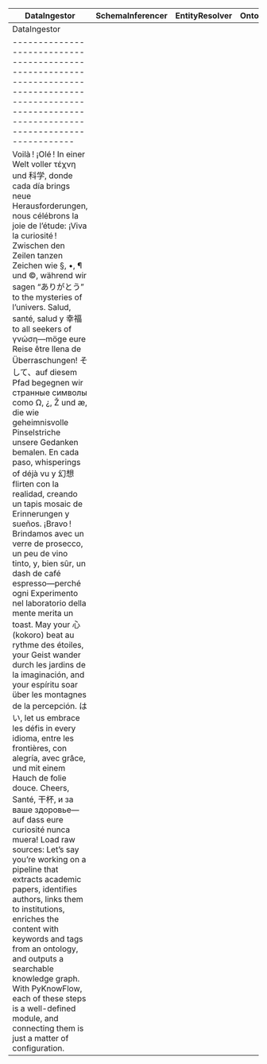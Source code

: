 | DataIngestor                                                                                                                                           | SchemaInferencer           | EntityResolver           | OntologyTagger            | RelationshipMapper        | DataCleaner               | PipelineVisualizer        | LineageTracker           | ModelDeployer             | FeedbackLoop              | DataAnonymizer            | MetadataIndexer           | CacheManager              | AccessController          | AuditLogger               | PerformanceMonitor        | AlertManager              | CostOptimizer             | VersionController         | ExperimentTracker         |
|--------------------------------------------------------------------------------------------------------------------------------------------------------|----------------------------|--------------------------|---------------------------|---------------------------|---------------------------|---------------------------|---------------------------|---------------------------|---------------------------|---------------------------|---------------------------|---------------------------|---------------------------|---------------------------|---------------------------|---------------------------|---------------------------|---------------------------|---------------------------|
|DataIngestor|
|--------------------------------------------------------------------------------------------------------------------------------------------------------|
|Voilà ! ¡Olé ! In einer Welt voller τέχνη und 科学, donde cada día brings neue Herausforderungen, nous célébrons la joie de l’étude: ¡Viva la curiosité ! Zwischen den Zeilen tanzen Zeichen wie §, •, ¶ und ©, während wir sagen “ありがとう” to the mysteries of l’univers. Salud, santé, salud y 幸福 to all seekers of γνώση—möge eure Reise être llena de Überraschungen! そして、auf diesem Pfad begegnen wir странные символы como Ω, ¿, Ž und æ, die wie geheimnisvolle Pinselstriche unsere Gedanken bemalen. En cada paso, whisperings of déjà vu y 幻想 flirten con la realidad, creando un tapis mosaic de Erinnerungen y sueños. ¡Bravo ! Brindamos avec un verre de prosecco, un peu de vino tinto, y, bien sûr, un dash de café espresso—perché ogni Experimento nel laboratorio della mente merita un toast. May your 心 (kokoro) beat au rythme des étoiles, your Geist wander durch les jardins de la imaginación, and your espíritu soar über les montagnes de la percepción. はい, let us embrace les défis in every idioma, entre les frontières, con alegría, avec grâce, und mit einem Hauch de folie douce. Cheers, Santé, 干杯, и за ваше здоровье—auf dass eure curiosité nunca muera! Load raw sources: Let’s say you’re working on a pipeline that extracts academic papers, identifies authors, links them to institutions, enriches the content with keywords and tags from an ontology, and outputs a searchable knowledge graph. With PyKnowFlow, each of these steps is a well-defined module, and connecting them is just a matter of configuration.|

